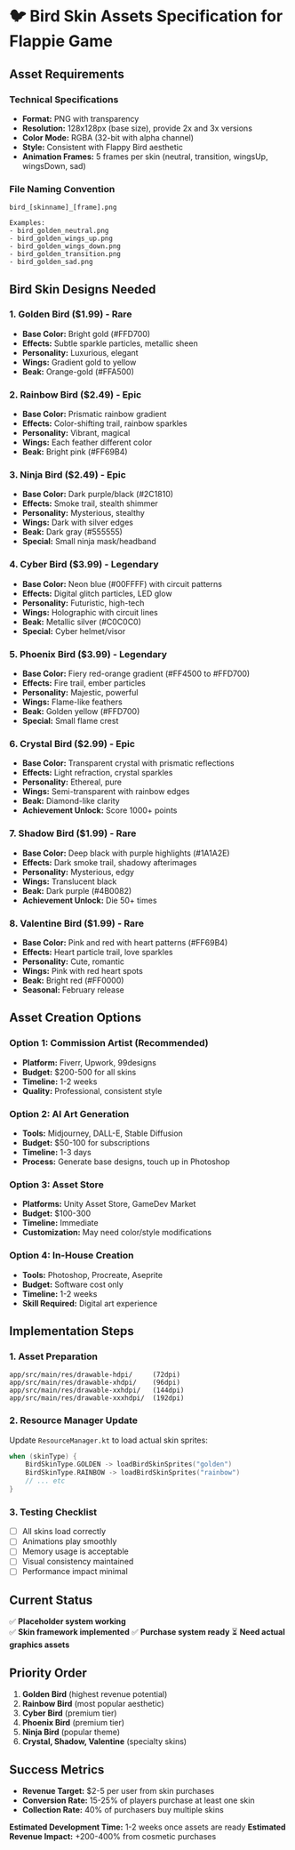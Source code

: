 # 🐦 Bird Skin Assets Specification for Flappie Game

## Asset Requirements

### **Technical Specifications**
- **Format:** PNG with transparency
- **Resolution:** 128x128px (base size), provide 2x and 3x versions
- **Color Mode:** RGBA (32-bit with alpha channel)
- **Style:** Consistent with Flappy Bird aesthetic
- **Animation Frames:** 5 frames per skin (neutral, transition, wingsUp, wingsDown, sad)

### **File Naming Convention**
```
bird_[skinname]_[frame].png

Examples:
- bird_golden_neutral.png
- bird_golden_wings_up.png  
- bird_golden_wings_down.png
- bird_golden_transition.png
- bird_golden_sad.png
```

## **Bird Skin Designs Needed**

### **1. Golden Bird ($1.99) - Rare**
- **Base Color:** Bright gold (#FFD700)
- **Effects:** Subtle sparkle particles, metallic sheen
- **Personality:** Luxurious, elegant
- **Wings:** Gradient gold to yellow
- **Beak:** Orange-gold (#FFA500)

### **2. Rainbow Bird ($2.49) - Epic**  
- **Base Color:** Prismatic rainbow gradient
- **Effects:** Color-shifting trail, rainbow sparkles
- **Personality:** Vibrant, magical
- **Wings:** Each feather different color
- **Beak:** Bright pink (#FF69B4)

### **3. Ninja Bird ($2.49) - Epic**
- **Base Color:** Dark purple/black (#2C1810)
- **Effects:** Smoke trail, stealth shimmer
- **Personality:** Mysterious, stealthy
- **Wings:** Dark with silver edges
- **Beak:** Dark gray (#555555)
- **Special:** Small ninja mask/headband

### **4. Cyber Bird ($3.99) - Legendary**
- **Base Color:** Neon blue (#00FFFF) with circuit patterns
- **Effects:** Digital glitch particles, LED glow
- **Personality:** Futuristic, high-tech
- **Wings:** Holographic with circuit lines
- **Beak:** Metallic silver (#C0C0C0)
- **Special:** Cyber helmet/visor

### **5. Phoenix Bird ($3.99) - Legendary**
- **Base Color:** Fiery red-orange gradient (#FF4500 to #FFD700)
- **Effects:** Fire trail, ember particles
- **Personality:** Majestic, powerful
- **Wings:** Flame-like feathers
- **Beak:** Golden yellow (#FFD700)
- **Special:** Small flame crest

### **6. Crystal Bird ($2.99) - Epic**
- **Base Color:** Transparent crystal with prismatic reflections
- **Effects:** Light refraction, crystal sparkles  
- **Personality:** Ethereal, pure
- **Wings:** Semi-transparent with rainbow edges
- **Beak:** Diamond-like clarity
- **Achievement Unlock:** Score 1000+ points

### **7. Shadow Bird ($1.99) - Rare**
- **Base Color:** Deep black with purple highlights (#1A1A2E)
- **Effects:** Dark smoke trail, shadowy afterimages
- **Personality:** Mysterious, edgy
- **Wings:** Translucent black
- **Beak:** Dark purple (#4B0082)
- **Achievement Unlock:** Die 50+ times

### **8. Valentine Bird ($1.99) - Rare**
- **Base Color:** Pink and red with heart patterns (#FF69B4)
- **Effects:** Heart particle trail, love sparkles
- **Personality:** Cute, romantic
- **Wings:** Pink with red heart spots
- **Beak:** Bright red (#FF0000)
- **Seasonal:** February release

## **Asset Creation Options**

### **Option 1: Commission Artist (Recommended)**
- **Platform:** Fiverr, Upwork, 99designs
- **Budget:** $200-500 for all skins
- **Timeline:** 1-2 weeks
- **Quality:** Professional, consistent style

### **Option 2: AI Art Generation**
- **Tools:** Midjourney, DALL-E, Stable Diffusion
- **Budget:** $50-100 for subscriptions
- **Timeline:** 1-3 days
- **Process:** Generate base designs, touch up in Photoshop

### **Option 3: Asset Store**
- **Platforms:** Unity Asset Store, GameDev Market
- **Budget:** $100-300
- **Timeline:** Immediate
- **Customization:** May need color/style modifications

### **Option 4: In-House Creation**
- **Tools:** Photoshop, Procreate, Aseprite
- **Budget:** Software cost only
- **Timeline:** 1-2 weeks
- **Skill Required:** Digital art experience

## **Implementation Steps**

### **1. Asset Preparation**
```
app/src/main/res/drawable-hdpi/     (72dpi)
app/src/main/res/drawable-xhdpi/    (96dpi)  
app/src/main/res/drawable-xxhdpi/   (144dpi)
app/src/main/res/drawable-xxxhdpi/  (192dpi)
```

### **2. Resource Manager Update**
Update `ResourceManager.kt` to load actual skin sprites:
```kotlin
when (skinType) {
    BirdSkinType.GOLDEN -> loadBirdSkinSprites("golden")
    BirdSkinType.RAINBOW -> loadBirdSkinSprites("rainbow")
    // ... etc
}
```

### **3. Testing Checklist**
- [ ] All skins load correctly
- [ ] Animations play smoothly  
- [ ] Memory usage is acceptable
- [ ] Visual consistency maintained
- [ ] Performance impact minimal

## **Current Status**
✅ **Placeholder system working**  
✅ **Skin framework implemented**
✅ **Purchase system ready**
⏳ **Need actual graphics assets**

## **Priority Order**
1. **Golden Bird** (highest revenue potential)
2. **Rainbow Bird** (most popular aesthetic)  
3. **Cyber Bird** (premium tier)
4. **Phoenix Bird** (premium tier)
5. **Ninja Bird** (popular theme)
6. **Crystal, Shadow, Valentine** (specialty skins)

## **Success Metrics**
- **Revenue Target:** $2-5 per user from skin purchases
- **Conversion Rate:** 15-25% of players purchase at least one skin
- **Collection Rate:** 40% of purchasers buy multiple skins

**Estimated Development Time:** 1-2 weeks once assets are ready
**Estimated Revenue Impact:** +200-400% from cosmetic purchases